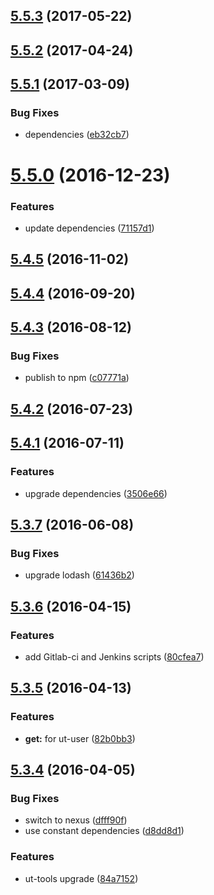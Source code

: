 <a name="5.5.3"></a>
## [5.5.3](https://github.com/softwaregroup-bg/ut-permission/compare/v5.5.2...v5.5.3) (2017-05-22)



<a name="5.5.2"></a>
## [5.5.2](https://github.com/softwaregroup-bg/ut-permission/compare/v5.5.1...v5.5.2) (2017-04-24)



<a name="5.5.1"></a>
## [5.5.1](https://github.com/softwaregroup-bg/ut-permission/compare/v5.5.0...v5.5.1) (2017-03-09)


### Bug Fixes

* dependencies ([eb32cb7](https://github.com/softwaregroup-bg/ut-permission/commit/eb32cb7))



<a name="5.5.0"></a>
# [5.5.0](https://github.com/softwaregroup-bg/ut-permission/compare/v5.4.5...v5.5.0) (2016-12-23)


### Features

* update dependencies ([71157d1](https://github.com/softwaregroup-bg/ut-permission/commit/71157d1))



<a name="5.4.5"></a>
## [5.4.5](https://github.com/softwaregroup-bg/ut-permission/compare/v5.4.4...v5.4.5) (2016-11-02)



<a name="5.4.4"></a>
## [5.4.4](https://github.com/softwaregroup-bg/ut-permission/compare/v5.4.3...v5.4.4) (2016-09-20)



<a name="5.4.3"></a>
## [5.4.3](https://github.com/softwaregroup-bg/ut-permission/compare/v5.4.2...v5.4.3) (2016-08-12)


### Bug Fixes

* publish to npm ([c07771a](https://github.com/softwaregroup-bg/ut-permission/commit/c07771a))



<a name="5.4.2"></a>
## [5.4.2](https://git.softwaregroup-bg.com/ut5/ut-permission/compare/v5.4.1...v5.4.2) (2016-07-23)



<a name="5.4.1"></a>
## [5.4.1](https://git.softwaregroup-bg.com/ut5/ut-permission/compare/v5.3.7...v5.4.1) (2016-07-11)


### Features

* upgrade dependencies ([3506e66](https://git.softwaregroup-bg.com/ut5/ut-permission/commit/3506e66))



<a name="5.3.7"></a>
## [5.3.7](https://git.softwaregroup-bg.com/ut5/ut-permission/compare/v5.3.6...v5.3.7) (2016-06-08)


### Bug Fixes

* upgrade lodash ([61436b2](https://git.softwaregroup-bg.com/ut5/ut-permission/commit/61436b2))



<a name="5.3.6"></a>
## [5.3.6](https://git.softwaregroup-bg.com/ut5/ut-permission/compare/v5.3.5...v5.3.6) (2016-04-15)


### Features

* add Gitlab-ci and Jenkins scripts ([80cfea7](https://git.softwaregroup-bg.com/ut5/ut-permission/commit/80cfea7))



<a name="5.3.5"></a>
## [5.3.5](https://git.softwaregroup-bg.com/ut5/ut-permission/compare/v5.3.4...v5.3.5) (2016-04-13)


### Features

* **get:** for ut-user ([82b0bb3](https://git.softwaregroup-bg.com/ut5/ut-permission/commit/82b0bb3))



<a name="5.3.4"></a>
## [5.3.4](https://git.softwaregroup-bg.com/ut5/ut-permission/compare/v5.3.3...v5.3.4) (2016-04-05)


### Bug Fixes

* switch to nexus ([dfff90f](https://git.softwaregroup-bg.com/ut5/ut-permission/commit/dfff90f))
* use constant dependencies ([d8dd8d1](https://git.softwaregroup-bg.com/ut5/ut-permission/commit/d8dd8d1))

### Features

* ut-tools upgrade ([84a7152](https://git.softwaregroup-bg.com/ut5/ut-permission/commit/84a7152))



